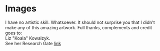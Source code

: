# Images
I have no artistic skill. Whatsoever. It should not surprise you that I didn't make any of this amazing artwork.
Full thanks, complements and credit goes to: <br>
Liz "Koala" Kowalzyk.
<br>
See her Research Gate [link](https://www.researchgate.net/profile/Elizabeth-Kowalczyk)
<br>
